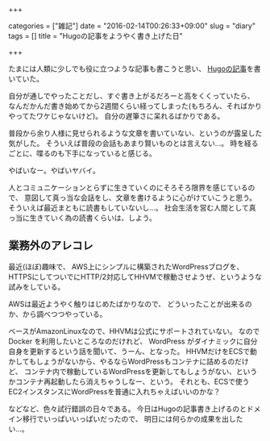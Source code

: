 +++

categories = ["雑記"]
date = "2016-02-14T00:26:33+09:00"
slug = "diary"
tags = []
title = "Hugoの記事をようやく書き上げた日"

+++

たまには人類に少しでも役に立つような記事も書こうと思い、
[Hugoの記事](https://www.yewton.net/2016/02/02/blog-with-hugo/)を書いていた。

自分が通しでやったことだし、すぐ書き上がるだろーと高をくくっていたら、
なんだかんだ書き始めてから2週間くらい経ってしまった(もちろん、そればかりやってたワケじゃないけど)。
自分の遅筆さに呆れるばかりである。

普段から余り人様に見せられるような文章を書いていない、というのが露呈した気がした。
そういえば普段の会話もあまり賢いものとは言えない…。
時を経るごとに、喋るのも下手になっていると感じる。

やばいなー。やばいヤバイ。

人とコミュニケーションとらずに生きていくのにそろそろ限界を感じているので、
意図して真っ当な会話をし、文章を書けるように心がけていこうと思う。
そういえば最近まともに読書もしていないし…。
社会生活を営む人間として真っ当に生きていく為の読書くらいは、しよう。

## 業務外のアレコレ ##

最近(ほぼ)趣味で、 AWS上にシンプルに構築されたWordPressブログを、
HTTPSにしてついでにHTTP/2対応してHHVMで稼動させようぜ、というような試みをしている。

AWSは最近ようやく触りはじめたばかりなので、
どういったことが出来るのか、から調べつつやっている。

ベースがAmazonLinuxなので、HHVMは公式にサポートされていない。
なので Docker を利用したいところなのだけれど、
WordPress がダイナミックに自分自身を更新するという話を聞いて、うーん、となった。
HHVMだけをECSで動かしてもしょうがないから、やるならWordPressもコンテナに詰めるのだけど、
コンテナ内で稼動しているWordPressを更新してもしょうがない、というかコンテナ再起動したら消えちゃうしなー、という。
それとも、ECSで使うEC2インスタンスにWordPressを普通に入れちゃえばいいのかな？

などなど、色々試行錯誤の日々である。
今日はHugoの記事書き上げるのとドメイン移行でいっぱいいっぱいだったので、
明日には何らかの成果を出したい…。
